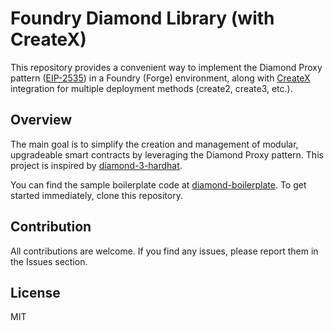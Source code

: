 # Foundry Diamond Library (with CreateX)

This repository provides a convenient way to implement the Diamond Proxy pattern ([EIP-2535](https://eips.ethereum.org/EIPS/eip-2535)) in a Foundry (Forge) environment, along with [CreateX](https://github.com/pcaversaccio/createx) integration for multiple deployment methods (create2, create3, etc.).

## Overview
The main goal is to simplify the creation and management of modular, upgradeable smart contracts by leveraging the Diamond Proxy pattern.
This project is inspired by [diamond-3-hardhat](https://github.com/mudgen/diamond-3-hardhat).

You can find the sample boilerplate code at [diamond-boilerplate](https://github.com/JhChoy/diamond-boilerplate). To get started immediately, clone this repository.

## Contribution
All contributions are welcome. If you find any issues, please report them in the Issues section.

## License
MIT
